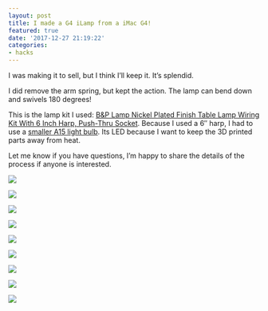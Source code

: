 ```yaml
---
layout: post
title: I made a G4 iLamp from a iMac G4!
featured: true
date: '2017-12-27 21:19:22'
categories:
- hacks
---
```



I was making it to sell, but I think I’ll keep it. It’s splendid.

I did remove the arm spring, but kept the action. The lamp can bend down and swivels 180 degrees!

This is the lamp kit I used: [B&P Lamp Nickel Plated Finish Table Lamp Wiring Kit With 6 Inch Harp, Push-Thru Socket](http://amzn.to/2Dq3iop). Because I used a 6″ harp, I had to use a [smaller A15 light bulb](http://amzn.to/2CdYjKw). Its LED because I want to keep the 3D printed parts away from heat.

Let me know if you have questions, I’m happy to share the details of the process if anyone is interested.

[![](https://i0.wp.com/res.cloudinary.com/thecase/image/upload/h_1024,w_768/v1514682863/IMG_0133_zbsfsy.jpg?resize=768%2C1024)](https://i2.wp.com/res.cloudinary.com/thecase/image/upload/v1514682863/IMG_0133_zbsfsy.jpg)

[![](https://i1.wp.com/res.cloudinary.com/thecase/image/upload/h_1024,w_768/v1514682861/IMG_0134_d7shk5.jpg?resize=768%2C1024)](https://i1.wp.com/res.cloudinary.com/thecase/image/upload/v1514682861/IMG_0134_d7shk5.jpg)

[![](https://i1.wp.com/res.cloudinary.com/thecase/image/upload/h_1024,w_768/v1514682858/IMG_0135_d3q1hp.jpg?resize=768%2C1024)](https://i1.wp.com/res.cloudinary.com/thecase/image/upload/v1514682858/IMG_0135_d3q1hp.jpg)

[![](https://i2.wp.com/res.cloudinary.com/thecase/image/upload/h_1024,w_768/v1514682856/IMG_0136_serg2y.jpg?resize=768%2C1024)](https://i2.wp.com/res.cloudinary.com/thecase/image/upload/v1514682856/IMG_0136_serg2y.jpg)

[![](https://i2.wp.com/res.cloudinary.com/thecase/image/upload/h_1024,w_768/v1514682853/IMG_0137_ccclyj.jpg?resize=768%2C1024)](https://i2.wp.com/res.cloudinary.com/thecase/image/upload/v1514682853/IMG_0137_ccclyj.jpg)

[![](https://i1.wp.com/res.cloudinary.com/thecase/image/upload/h_1024,w_768/v1514682844/IMG_0142_zxzgmb.jpg?resize=768%2C1024)](https://i0.wp.com/res.cloudinary.com/thecase/image/upload/v1514682844/IMG_0142_zxzgmb.jpg)

[![](https://i1.wp.com/res.cloudinary.com/thecase/image/upload/h_1024,w_768/v1514682841/IMG_0143_qxks4q.jpg?resize=768%2C1024)](https://i0.wp.com/res.cloudinary.com/thecase/image/upload/v1514682841/IMG_0143_qxks4q.jpg)

[![](https://i0.wp.com/res.cloudinary.com/thecase/image/upload/h_1024,w_768/v1514682848/IMG_0139_etmxs7.jpg?resize=768%2C1024)](https://i2.wp.com/res.cloudinary.com/thecase/image/upload/v1514682848/IMG_0139_etmxs7.jpg)

[![](https://i1.wp.com/res.cloudinary.com/thecase/image/upload/h_1024,w_768/v1514682846/IMG_0140_ksviul.jpg?resize=768%2C1024)](https://i1.wp.com/res.cloudinary.com/thecase/image/upload/v1514682846/IMG_0140_ksviul.jpg)


